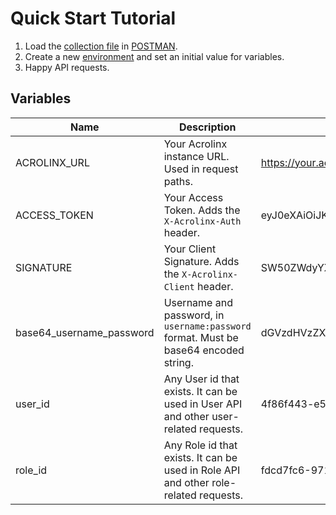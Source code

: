 # Quick Start Tutorial

1. Load the [collection file](Acrolinx-API.postman_collection.json) in [POSTMAN](https://www.getpostman.com/).
2. Create a new [environment](https://learning.postman.com/docs/sending-requests/managing-environments/) and set an initial value for variables.
3. Happy API requests.  
  

## Variables

| Name                     | Description                                                                          | Example value                                      |
| ------------------------ | ------------------------------------------------------------------------------------ | -------------------------------------------------- |
| ACROLINX_URL             | Your Acrolinx instance URL. Used in request paths.                                   | https://your.acrolinx-instance.com                 |
| ACCESS_TOKEN             | Your Access Token. Adds the `X-Acrolinx-Auth` header.                                | eyJ0eXAiOiJKV1QiLCJhbGciOiJIUzI1NiJ9.eyJzdWIiOi... |
| SIGNATURE                | Your Client Signature. Adds the `X-Acrolinx-Client` header.                          | SW50ZWdyYXRpb25EZXZlbG9wbWVudERlbW9Pbmx5           |
| base64_username_password | Username and password, in `username:password` format. Must be base64 encoded string. | dGVzdHVzZXI6cGFzc3dvcmQ=                           |
| user_id                  | Any User id that exists. It can be used in User API and other user-related requests. | 4f86f443-e5e3-49c9-93da-cb1f89cd28c7               |
| role_id                  | Any Role id that exists. It can be used in Role API and other role-related requests. | fdcd7fc6-9715-42f8-a947-88812bc02b2a               |

